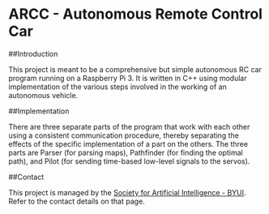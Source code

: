 # ARCC - Autonomous Remote Control Car

##Introduction

This project is meant to be a comprehensive but simple autonomous RC car program running on a Raspberry Pi 3. It is written in C++ using modular implementation of the various steps involved in the working of an autonomous vehicle.

##Implementation

There are three separate parts of the program that work with each other using a consistent communication procedure, thereby separating the effects of the specific implementation of a part on the others. The three parts are Parser (for parsing maps), Pathfinder (for finding the optimal path), and Pilot (for sending time-based low-level signals to the servos).

##Contact

This project is managed by the [Society for Artificial Intelligence - BYUI](https://sai-byui.github.io). Refer to the contact details on that page.

